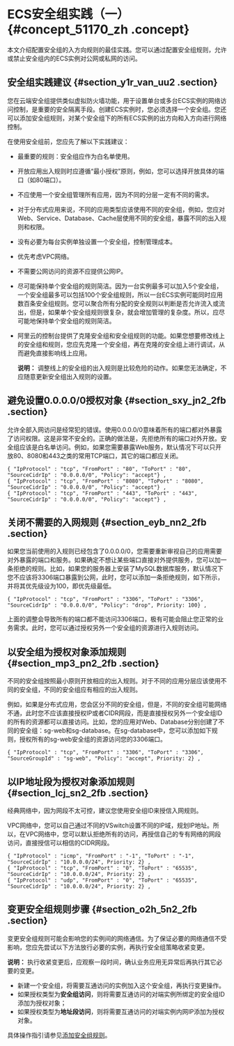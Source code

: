 # ECS安全组实践（一） {#concept_51170_zh .concept}

本文介绍配置安全组的入方向规则的最佳实践。您可以通过配置安全组规则，允许或禁止安全组内的ECS实例对公网或私网的访问。

## 安全组实践建议 {#section_y1r_van_uu2 .section}

您在云端安全组提供类似虚拟防火墙功能，用于设置单台或多台ECS实例的网络访问控制，是重要的安全隔离手段。创建ECS实例时，您必须选择一个安全组。您还可以添加安全组规则，对某个安全组下的所有ECS实例的出方向和入方向进行网络控制。

在使用安全组前，您应先了解以下实践建议：

-   最重要的规则：安全组应作为白名单使用。
-   开放应用出入规则时应遵循“最小授权”原则，例如，您可以选择开放具体的端口（如80端口）。
-   不应使用一个安全组管理所有应用，因为不同的分层一定有不同的需求。
-   对于分布式应用来说，不同的应用类型应该使用不同的安全组，例如，您应对Web、Service、Database、Cache层使用不同的安全组，暴露不同的出入规则和权限。
-   没有必要为每台实例单独设置一个安全组，控制管理成本。
-   优先考虑VPC网络。
-   不需要公网访问的资源不应提供公网IP。
-   尽可能保持单个安全组的规则简洁。因为一台实例最多可以加入5个安全组，一个安全组最多可以包括100个安全组规则，所以一台ECS实例可能同时应用数百条安全组规则。您可以聚合所有分配的安全规则以判断是否允许流入或流出，但是，如果单个安全组规则很复杂，就会增加管理的复杂度。所以，应尽可能地保持单个安全组的规则简洁。
-   阿里云的控制台提供了克隆安全组和安全组规则的功能。如果您想要修改线上的安全组和规则，您应先克隆一个安全组，再在克隆的安全组上进行调试，从而避免直接影响线上应用。

    **说明：** 调整线上的安全组的出入规则是比较危险的动作。如果您无法确定，不应随意更新安全组出入规则的设置。


## 避免设置0.0.0.0/0授权对象 {#section_sxy_jn2_2fb .section}

允许全部入网访问是经常犯的错误。使用0.0.0.0/0意味着所有的端口都对外暴露了访问权限。这是非常不安全的。正确的做法是，先拒绝所有的端口对外开放。安全组应该是白名单访问。例如，如果您需要暴露Web服务，默认情况下可以只开放80、8080和443之类的常用TCP端口，其它的端口都应关闭。

``` {#codeblock_k5w_5ct_9ej}
{ "IpProtocol" : "tcp", "FromPort" : "80", "ToPort" : "80", "SourceCidrIp" : "0.0.0.0/0", "Policy": "accept"} ,
{ "IpProtocol" : "tcp", "FromPort" : "8080", "ToPort" : "8080", "SourceCidrIp" : "0.0.0.0/0", "Policy": "accept"} ,
{ "IpProtocol" : "tcp", "FromPort" : "443", "ToPort" : "443", "SourceCidrIp" : "0.0.0.0/0", "Policy": "accept"} ,
```

## 关闭不需要的入网规则 {#section_eyb_nn2_2fb .section}

如果您当前使用的入规则已经包含了0.0.0.0/0，您需要重新审视自己的应用需要对外暴露的端口和服务。如果确定不想让某些端口直接对外提供服务，您可以加一条拒绝的规则。比如，如果您的服务器上安装了MySQL数据库服务，默认情况下您不应该将3306端口暴露到公网，此时，您可以添加一条拒绝规则，如下所示，并将其优先级设为100，即优先级最低。

``` {#codeblock_2sd_1bb_sst}
{ "IpProtocol" : "tcp", "FromPort" : "3306", "ToPort" : "3306", "SourceCidrIp" : "0.0.0.0/0", "Policy": "drop", Priority: 100} ,
```

上面的调整会导致所有的端口都不能访问3306端口，极有可能会阻止您正常的业务需求。此时，您可以通过授权另外一个安全组的资源进行入规则访问。

## 以安全组为授权对象添加规则 {#section_mp3_pn2_2fb .section}

不同的安全组按照最小原则开放相应的出入规则。对于不同的应用分层应该使用不同的安全组，不同的安全组应有相应的出入规则。

例如，如果是分布式应用，您会区分不同的安全组，但是，不同的安全组可能网络不通，此时您不应该直接授权IP或者CIDR网段，而是直接授权另外一个安全组ID的所有的资源都可以直接访问。比如，您的应用对Web、Database分别创建了不同的安全组：sg-web和sg-database。在sg-database中，您可以添加如下规则，授权所有的sg-web安全组的资源访问您的3306端口。

``` {#codeblock_qgx_dl5_n2y}
{ "IpProtocol" : "tcp", "FromPort" : "3306", "ToPort" : "3306", "SourceGroupId" : "sg-web", "Policy": "accept", Priority: 2} ,
```

## 以IP地址段为授权对象添加规则 {#section_lcj_sn2_2fb .section}

经典网络中，因为网段不太可控，建议您使用安全组ID来授信入网规则。

VPC网络中，您可以自己通过不同的VSwitch设置不同的IP域，规划IP地址。所以，在VPC网络中，您可以默认拒绝所有的访问，再授信自己的专有网络的网段访问，直接授信可以相信的CIDR网段。

``` {#codeblock_f8s_2jc_1pe}
{ "IpProtocol" : "icmp", "FromPort" : "-1", "ToPort" : "-1", "SourceCidrIp" : "10.0.0.0/24", Priority: 2} ,
{ "IpProtocol" : "tcp", "FromPort" : "0", "ToPort" : "65535", "SourceCidrIp" : "10.0.0.0/24", Priority: 2} ,
{ "IpProtocol" : "udp", "FromPort" : "0", "ToPort" : "65535", "SourceCidrIp" : "10.0.0.0/24", Priority: 2} ,
```

## 变更安全组规则步骤 {#section_o2h_5n2_2fb .section}

变更安全组规则可能会影响您的实例间的网络通信。为了保证必要的网络通信不受影响，您应先尝试以下方法放行必要的实例，再执行安全组策略收紧变更。

**说明：** 执行收紧变更后，应观察一段时间，确认业务应用无异常后再执行其它必要的变更。

-   新建一个安全组，将需要互通访问的实例加入这个安全组，再执行变更操作。
-   如果授权类型为**安全组访问**，则将需要互通访问的对端实例所绑定的安全组ID添加为授权对象；
-   如果授权类型为**地址段访问**，则将需要互通访问的对端实例内网IP添加为授权对象。

具体操作指引请参见[添加安全组规则](../../../../cn.zh-CN/安全/安全组/添加安全组规则.md#)。


